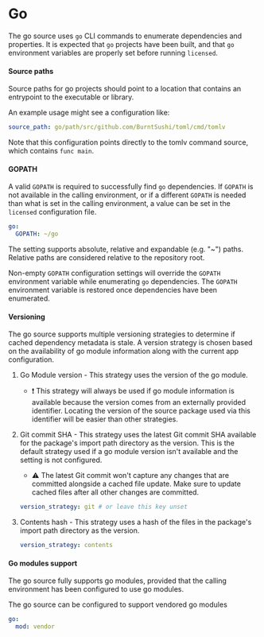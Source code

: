 # Go

The go source uses `go` CLI commands to enumerate dependencies and properties.  It is expected that `go` projects have been built, and that `go` environment variables are properly set before running `licensed`.

#### Source paths
Source paths for go projects should point to a location that contains an entrypoint to the executable or library.

An example usage might see a configuration like:
```YAML
source_path: go/path/src/github.com/BurntSushi/toml/cmd/tomlv
```

Note that this configuration points directly to the tomlv command source, which contains `func main`.

#### GOPATH
A valid `GOPATH` is required to successfully find `go` dependencies.  If `GOPATH` is not available in the calling environment, or if a different `GOPATH` is needed than what is set in the calling environment, a value can be set in the `licensed` configuration file.

```yaml
go:
  GOPATH: ~/go
```

The setting supports absolute, relative and expandable (e.g. "~") paths.  Relative paths are considered relative to the repository root.

Non-empty `GOPATH` configuration settings will override the `GOPATH` environment variable while enumerating `go` dependencies.  The `GOPATH` environment variable is restored once dependencies have been enumerated.

#### Versioning

The go source supports multiple versioning strategies to determine if cached dependency metadata is stale.  A version strategy is chosen based on the availability of go module information along with the current app configuration.

1. Go Module version - This strategy uses the version of the go module.
   - :exclamation: This strategy will always be used if go module information is available because the version comes from an externally provided identifier.  Locating the version of the source package used via this identifier will be easier than other strategies.
2. Git commit SHA - This strategy uses the latest Git commit SHA available for the package's import path directory as the version.  This is the default strategy used if a go module version isn't available and the setting is not configured.
   - :warning: The latest Git commit won't capture any changes that are committed alongside a cached file update.  Make sure to update cached files after all other changes are committed.

   ```yaml
   version_strategy: git # or leave this key unset
   ```
3. Contents hash - This strategy uses a hash of the files in the package's import path directory as the version.
   ```yaml
   version_strategy: contents
   ```

#### Go modules support

The go source fully supports go modules, provided that the calling environment has been configured to use go modules.

The go source can be configured to support vendored go modules
```yaml
go:
  mod: vendor
```
